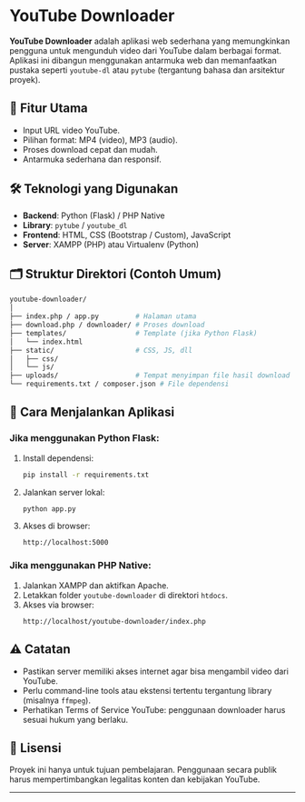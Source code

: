 # YouTube Downloader

**YouTube Downloader** adalah aplikasi web sederhana yang memungkinkan pengguna untuk mengunduh video dari YouTube dalam berbagai format. Aplikasi ini dibangun menggunakan antarmuka web dan memanfaatkan pustaka seperti `youtube-dl` atau `pytube` (tergantung bahasa dan arsitektur proyek).

## 🎯 Fitur Utama

- Input URL video YouTube.
- Pilihan format: MP4 (video), MP3 (audio).
- Proses download cepat dan mudah.
- Antarmuka sederhana dan responsif.

## 🛠️ Teknologi yang Digunakan

- **Backend**: Python (Flask) / PHP Native
- **Library**: `pytube` / `youtube_dl`
- **Frontend**: HTML, CSS (Bootstrap / Custom), JavaScript
- **Server**: XAMPP (PHP) atau Virtualenv (Python)

## 🗂️ Struktur Direktori (Contoh Umum)

```bash
youtube-downloader/
│
├── index.php / app.py         # Halaman utama
├── download.php / downloader/ # Proses download
├── templates/                 # Template (jika Python Flask)
│   └── index.html
├── static/                    # CSS, JS, dll
│   ├── css/
│   └── js/
├── uploads/                   # Tempat menyimpan file hasil download
└── requirements.txt / composer.json # File dependensi
```

## 🚀 Cara Menjalankan Aplikasi

### Jika menggunakan **Python Flask**:
1. Install dependensi:
   ```bash
   pip install -r requirements.txt
   ```

2. Jalankan server lokal:
   ```bash
   python app.py
   ```

3. Akses di browser:
   ```
   http://localhost:5000
   ```

### Jika menggunakan **PHP Native**:
1. Jalankan XAMPP dan aktifkan Apache.
2. Letakkan folder `youtube-downloader` di direktori `htdocs`.
3. Akses via browser:
   ```
   http://localhost/youtube-downloader/index.php
   ```

## ⚠️ Catatan

- Pastikan server memiliki akses internet agar bisa mengambil video dari YouTube.
- Perlu command-line tools atau ekstensi tertentu tergantung library (misalnya `ffmpeg`).
- Perhatikan Terms of Service YouTube: penggunaan downloader harus sesuai hukum yang berlaku.

## 📄 Lisensi

Proyek ini hanya untuk tujuan pembelajaran. Penggunaan secara publik harus mempertimbangkan legalitas konten dan kebijakan YouTube.

---

